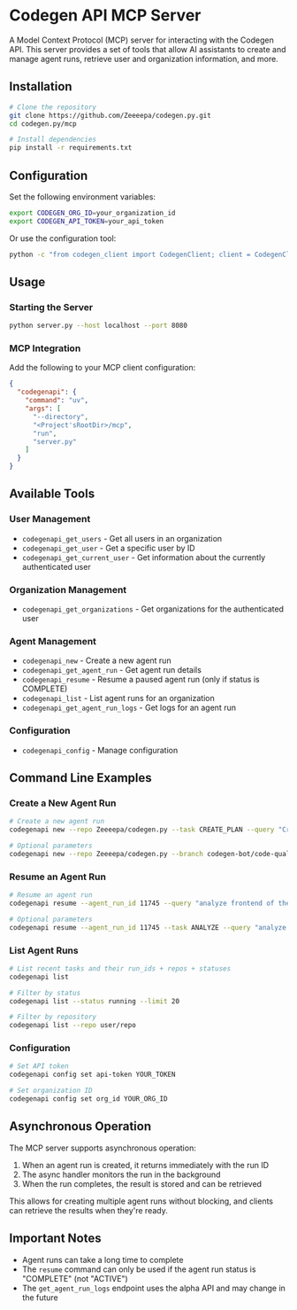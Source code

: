 # Codegen API MCP Server

A Model Context Protocol (MCP) server for interacting with the Codegen API. This server provides a set of tools that allow AI assistants to create and manage agent runs, retrieve user and organization information, and more.

## Installation

```bash
# Clone the repository
git clone https://github.com/Zeeeepa/codegen.py.git
cd codegen.py/mcp

# Install dependencies
pip install -r requirements.txt
```

## Configuration

Set the following environment variables:

```bash
export CODEGEN_ORG_ID=your_organization_id
export CODEGEN_API_TOKEN=your_api_token
```

Or use the configuration tool:

```bash
python -c "from codegen_client import CodegenClient; client = CodegenClient(); client.manage_config(action='set', key='api-token', value='your_api_token'); client.manage_config(action='set', key='org_id', value='your_organization_id')"
```

## Usage

### Starting the Server

```bash
python server.py --host localhost --port 8080
```

### MCP Integration

Add the following to your MCP client configuration:

```json
{
  "codegenapi": {
    "command": "uv",
    "args": [
      "--directory",
      "<Project'sRootDir>/mcp",
      "run",
      "server.py"
    ]
  }
}
```

## Available Tools

### User Management

- `codegenapi_get_users` - Get all users in an organization
- `codegenapi_get_user` - Get a specific user by ID
- `codegenapi_get_current_user` - Get information about the currently authenticated user

### Organization Management

- `codegenapi_get_organizations` - Get organizations for the authenticated user

### Agent Management

- `codegenapi_new` - Create a new agent run
- `codegenapi_get_agent_run` - Get agent run details
- `codegenapi_resume` - Resume a paused agent run (only if status is COMPLETE)
- `codegenapi_list` - List agent runs for an organization
- `codegenapi_get_agent_run_logs` - Get logs for an agent run

### Configuration

- `codegenapi_config` - Manage configuration

## Command Line Examples

### Create a New Agent Run

```bash
# Create a new agent run
codegenapi new --repo Zeeeepa/codegen.py --task CREATE_PLAN --query "Create a comprehensive plan to properly structure codebase"

# Optional parameters
codegenapi new --repo Zeeeepa/codegen.py --branch codegen-bot/code-quality-analysis-plan-1754927688 --pr 9 --task CREATE_PLAN --query "Create a comprehensive plan to properly structure codebase"
```

### Resume an Agent Run

```bash
# Resume an agent run
codegenapi resume --agent_run_id 11745 --query "analyze frontend of the codebase"

# Optional parameters
codegenapi resume --agent_run_id 11745 --task ANALYZE --query "analyze frontend of the codebase"
```

### List Agent Runs

```bash
# List recent tasks and their run_ids + repos + statuses
codegenapi list

# Filter by status
codegenapi list --status running --limit 20

# Filter by repository
codegenapi list --repo user/repo
```

### Configuration

```bash
# Set API token
codegenapi config set api-token YOUR_TOKEN

# Set organization ID
codegenapi config set org_id YOUR_ORG_ID
```

## Asynchronous Operation

The MCP server supports asynchronous operation:

1. When an agent run is created, it returns immediately with the run ID
2. The async handler monitors the run in the background
3. When the run completes, the result is stored and can be retrieved

This allows for creating multiple agent runs without blocking, and clients can retrieve the results when they're ready.

## Important Notes

- Agent runs can take a long time to complete
- The `resume` command can only be used if the agent run status is "COMPLETE" (not "ACTIVE")
- The `get_agent_run_logs` endpoint uses the alpha API and may change in the future

